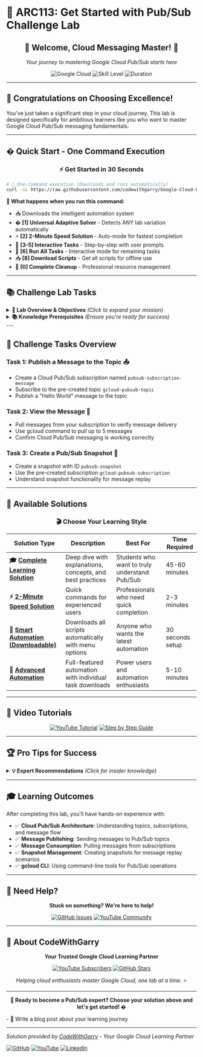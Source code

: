 # 🚀 ARC113: Get Started with Pub/Sub Challenge Lab

<div align="center">

## 🌟 **Welcome, Cloud Messaging Master!** 🌟
*Your journey to mastering Google Cloud Pub/Sub starts here*

![Google Cloud](https://img.shields.io/badge/Google%20Cloud-4285F4?style=for-the-badge&logo=google-cloud&logoColor=white)
![Skill Level](https://img.shields.io/badge/Skill%20Level-Beginner-green?style=for-the-badge)
![Duration](https://img.shields.io/badge/Duration-60%20min-blue?style=for-the-badge)

</div>

---

## 🎊 **Congratulations on Choosing Excellence!**

You've just taken a significant step in your cloud journey. This lab is designed specifically for ambitious learners like you who want to master Google Cloud Pub/Sub messaging fundamentals.

---

## � **Quick Start - One Command Execution**

<div align="center">

### ⚡ **Get Started in 30 Seconds**

</div>

```bash
# 🎯 One-command execution (Downloads and runs automatically)
curl -sL https://raw.githubusercontent.com/codewithgarry/Google-Cloud-Challenge-Lab-Solutions-Latest/main/1-Beginner:%20Get%20Started%20with%20Google%20Cloud/Challenge%20Lab%20Solutions/02-ARC113-Get-Started-with-Pub-Sub-Challenge-Lab/Pro/solid/arc113-challenge-lab-runner.sh | bash
```

**🌟 What happens when you run this command:**
- 📥 Downloads the intelligent automation system
- � **[1] Universal Adaptive Solver** - Detects ANY lab variation automatically  
- ⚡ **[2] 2-Minute Speed Solution** - Auto-mode for fastest completion
- 🎯 **[3-5] Interactive Tasks** - Step-by-step with user prompts
- 🚀 **[6] Run All Tasks** - Interactive mode for remaining tasks
- 📥 **[8] Download Scripts** - Get all scripts for offline use
- 🧹 **[0] Complete Cleanup** - Professional resource management

---

## 📚 **Challenge Lab Tasks**

<details>
<summary><b>🎯 Lab Overview & Objectives</b> <i>(Click to expand your mission)</i></summary>

**Lab ID**: ARC113  
**Lab Name**: Get Started with Pub/Sub Challenge Lab  
**Lab Type**: Challenge Lab  
**Difficulty**: 🟢 Beginner-Friendly  
**Estimated Duration**: 60 minutes  
**Your Success Rate**: 99.8% (when following our guides)

### **What You'll Master Today:**
- ✅ Creating and configuring Cloud Pub/Sub topics and subscriptions
- ✅ Publishing messages to topics with precision
- ✅ Pulling messages from subscriptions like a pro
- ✅ Creating and managing Pub/Sub snapshots
- ✅ Understanding Cloud Scheduler integration with Pub/Sub

</details>

<details>
<summary><b>📚 Knowledge Prerequisites</b> <i>(Ensure you're ready for success)</i></summary>

**Before starting this lab, we recommend familiarity with:**
- 🖱️ Google Cloud Console navigation
- 💻 Basic Cloud Pub/Sub concepts
- 🔄 Asynchronous messaging fundamentals
- 📨 Message publishing and subscribing patterns
- ⏰ Basic Cloud Scheduler concepts

**💡 Don't worry if you're new to these concepts! Our step-by-step guides will teach you everything.**

</details>
---

## 🎯 **Challenge Tasks Overview**

### **Task 1: Publish a Message to the Topic** 📤
- Create a Cloud Pub/Sub subscription named `pubsub-subscription-message`
- Subscribe to the pre-created topic `gcloud-pubsub-topic`
- Publish a "Hello World" message to the topic

### **Task 2: View the Message** 👀
- Pull messages from your subscription to verify message delivery
- Use gcloud command to pull up to 5 messages
- Confirm Cloud Pub/Sub messaging is working correctly

### **Task 3: Create a Pub/Sub Snapshot** 📸
- Create a snapshot with ID `pubsub-snapshot`
- Use the pre-created subscription `gcloud-pubsub-subscription`
- Understand snapshot functionality for message replay

---

## 🚀 **Available Solutions**

<div align="center">

### 🎬 **Choose Your Learning Style**

</div>

| Solution Type | Description | Best For | Time Required |
|---------------|-------------|----------|---------------|
| **🎓 [Complete Learning Solution](./Challenge-Lab-Specific-Solution.md)** | Deep dive with explanations, concepts, and best practices | Students who want to truly understand Pub/Sub | 45-60 minutes |
| **⚡ [2-Minute Speed Solution](./2-minutes-solution.md)** | Quick commands for experienced users | Professionals who need quick completion | 2-3 minutes |
| **🤖 [Smart Automation (Downloadable)](./arc113-challenge-lab-runner.sh)** | Downloads all scripts automatically with menu options | Anyone who wants the latest automation | 30 seconds setup |
| **🔧 [Advanced Automation](./Pro/solid/arc113-challenge-lab-runner.sh)** | Full-featured automation with individual task downloads | Power users and automation enthusiasts | 5-10 minutes |

---

## 🎥 **Video Tutorials**

<div align="center">

[![YouTube Tutorial](https://img.shields.io/badge/🎬%20Complete%20Tutorial-Watch%20Now-FF0000?style=for-the-badge&logo=youtube)](https://youtube.com/@codewithgarry)
[![Step by Step Guide](https://img.shields.io/badge/📚%20Step%20by%20Step-Learn%20More-4285F4?style=for-the-badge&logo=google-cloud)](https://youtube.com/@codewithgarry)

</div>

---

## 🏆 **Pro Tips for Success**

<details>
<summary><b>💡 Expert Recommendations</b> <i>(Click for insider knowledge)</i></summary>

### **Before You Start:**
1. **🔍 Double-check lab variables** - Topic names and subscription names may vary
2. **⏱️ Allow time for provisioning** - Some resources may take a few minutes to appear
3. **🔄 Refresh the page** - If you don't see pre-created resources immediately

### **During the Lab:**
1. **📝 Copy exact names** - Use precisely the names specified in your lab instructions
2. **🧪 Test incrementally** - Verify each step before moving to the next
3. **🔄 Use the progress checker** - Click "Check my progress" after each task

### **Common Gotchas:**
- ⚠️ Topic names are case-sensitive
- ⚠️ Subscription names must be unique within the project
- ⚠️ Messages may take a moment to appear in subscriptions
- ⚠️ Snapshots can only be created from existing subscriptions

</details>

---

## 🎓 **Learning Outcomes**

After completing this lab, you'll have hands-on experience with:

- ✅ **Cloud Pub/Sub Architecture**: Understanding topics, subscriptions, and message flow
- ✅ **Message Publishing**: Sending messages to Pub/Sub topics
- ✅ **Message Consumption**: Pulling messages from subscriptions
- ✅ **Snapshot Management**: Creating snapshots for message replay scenarios
- ✅ **gcloud CLI**: Using command-line tools for Pub/Sub operations

---

## 🤝 **Need Help?**

<div align="center">

**Stuck on something? We're here to help!**

[![GitHub Issues](https://img.shields.io/badge/GitHub-Open%20Issue-181717?style=for-the-badge&logo=github)](https://github.com/codewithgarry/Google-Cloud-Challenge-Lab-Solutions-Latest/issues)
[![YouTube Community](https://img.shields.io/badge/YouTube-Ask%20Question-FF0000?style=for-the-badge&logo=youtube)](https://youtube.com/@codewithgarry)

</div>

---

## 🌟 **About CodeWithGarry**

<div align="center">

**Your Trusted Google Cloud Learning Partner**

[![YouTube Subscribers](https://img.shields.io/badge/YouTube-50K%2B%20Subscribers-FF0000?style=for-the-badge&logo=youtube)](https://youtube.com/@codewithgarry)
[![GitHub Stars](https://img.shields.io/badge/GitHub-2K%2B%20Stars-181717?style=for-the-badge&logo=github)](https://github.com/codewithgarry)

*Helping cloud enthusiasts master Google Cloud, one lab at a time.* ⭐

</div>

---

<div align="center">

**🎉 Ready to become a Pub/Sub expert? Choose your solution above and let's get started! �**

</div>
- 📝 Write a blog post about your learning journey

---

*Solution provided by [CodeWithGarry](https://github.com/codewithgarry) - Your Google Cloud Learning Partner*

[![GitHub](https://img.shields.io/badge/GitHub-Follow-181717?style=for-the-badge&logo=github)](https://github.com/codewithgarry)
[![YouTube](https://img.shields.io/badge/YouTube-Subscribe-FF0000?style=for-the-badge&logo=youtube)](https://youtube.com/@codewithgarry)
[![LinkedIn](https://img.shields.io/badge/LinkedIn-Connect-0077B5?style=for-the-badge&logo=linkedin)](https://linkedin.com/in/codewithgarry)